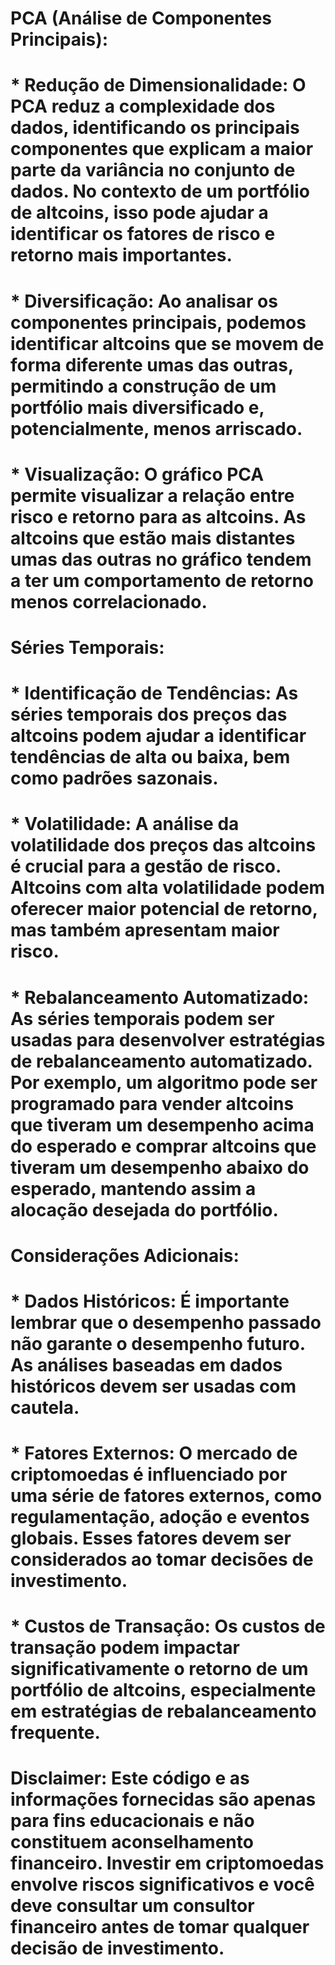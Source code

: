 # **PCA (Análise de Componentes Principais):**
# * **Redução de Dimensionalidade:** O PCA reduz a complexidade dos dados, identificando os principais componentes que explicam a maior parte da variância no conjunto de dados. No contexto de um portfólio de altcoins, isso pode ajudar a identificar os fatores de risco e retorno mais importantes.
# * **Diversificação:** Ao analisar os componentes principais, podemos identificar altcoins que se movem de forma diferente umas das outras, permitindo a construção de um portfólio mais diversificado e, potencialmente, menos arriscado.
# * **Visualização:** O gráfico PCA permite visualizar a relação entre risco e retorno para as altcoins. As altcoins que estão mais distantes umas das outras no gráfico tendem a ter um comportamento de retorno menos correlacionado.

# **Séries Temporais:**
# * **Identificação de Tendências:** As séries temporais dos preços das altcoins podem ajudar a identificar tendências de alta ou baixa, bem como padrões sazonais.
# * **Volatilidade:** A análise da volatilidade dos preços das altcoins é crucial para a gestão de risco. Altcoins com alta volatilidade podem oferecer maior potencial de retorno, mas também apresentam maior risco.
# * **Rebalanceamento Automatizado:** As séries temporais podem ser usadas para desenvolver estratégias de rebalanceamento automatizado. Por exemplo, um algoritmo pode ser programado para vender altcoins que tiveram um desempenho acima do esperado e comprar altcoins que tiveram um desempenho abaixo do esperado, mantendo assim a alocação desejada do portfólio.

# **Considerações Adicionais:**
# * **Dados Históricos:** É importante lembrar que o desempenho passado não garante o desempenho futuro. As análises baseadas em dados históricos devem ser usadas com cautela.
# * **Fatores Externos:** O mercado de criptomoedas é influenciado por uma série de fatores externos, como regulamentação, adoção e eventos globais. Esses fatores devem ser considerados ao tomar decisões de investimento.
# * **Custos de Transação:** Os custos de transação podem impactar significativamente o retorno de um portfólio de altcoins, especialmente em estratégias de rebalanceamento frequente.

# **Disclaimer:** Este código e as informações fornecidas são apenas para fins educacionais e não constituem aconselhamento financeiro. Investir em criptomoedas envolve riscos significativos e você deve consultar um consultor financeiro antes de tomar qualquer decisão de investimento.
